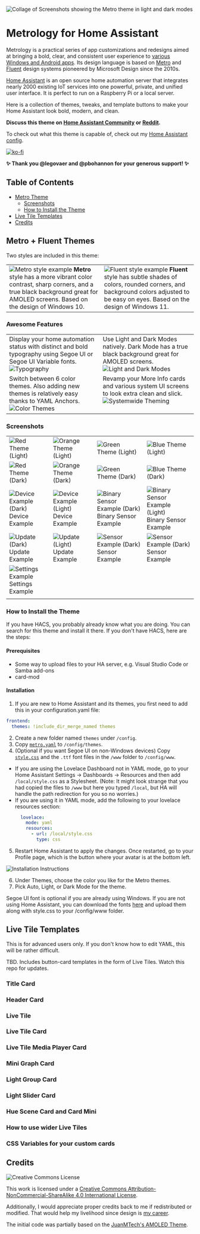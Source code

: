 ![Collage of Screenshots showing the Metro theme in light and dark modes](https://user-images.githubusercontent.com/4341881/177691320-80597b03-cbac-434e-8242-7101cf80c6d0.png)

# Metrology for Home Assistant

Metrology is a practical series of app customizations and redesigns aimed at bringing a bold, clear, and consistent user experience to [various Windows and Android apps](https://github.com/Madelena?tab=repositories&q=Metrology). Its design language is based on [Metro](https://en.wikipedia.org/wiki/Metro_(design_language)) and [Fluent](https://www.microsoft.com/design/fluent/) design systems pioneered by Microsoft Design since the 2010s.

[Home Assistant](https://www.home-assistant.io/) is an open source home automation server that integrates nearly 2000 existing IoT services into one powerful, private, and unified user interface. It is perfect to run on a Raspberry Pi or a local server.

Here is a collection of themes, tweaks, and template buttons to make your Home Assistant look bold, modern, and clean.

**Discuss this theme on [Home Assistant Community](https://community.home-assistant.io/t/metrology-metro-fluent-windows-themes-for-home-assistant/419530) or [Reddit](https://www.reddit.com/r/homeassistant/comments/ui1uga/theme_metrology_metro_fluent_windows_themes_for/).**

To check out what this theme is capable of, check out my [Home Assistant config](https://github.com/Madelena/hass-config-public).

[![ko-fi](https://ko-fi.com/img/githubbutton_sm.svg)](https://ko-fi.com/madelena)

**✨ Thank you @legovaer and @pbohannon for your generous support! ✨**

## Table of Contents

- [Metro Theme](#metro--fluent-themes)
  - [Screenshots](#screenshots)
  - [How to Install the Theme](#how-to-install-the-theme)
- [Live Tile Templates](#live-tile-templates)
- [Credits](#credits)

## Metro + Fluent Themes

Two styles are included in this theme:

<table>
  <tr width="50%">
    <td valign="top">
      <img alt="Metro style example" src="https://user-images.githubusercontent.com/4341881/177698759-1770e1a0-eff4-4f3a-aee3-4643733c450c.png"/>
      <b>Metro</b> style has a more vibrant color contrast, sharp corners, and a true black background great for AMOLED screens. Based on the design of Windows 10.
    </td>
    <td valign="top">
      <img alt="Fluent style example" src="https://user-images.githubusercontent.com/4341881/177698757-b9bffe0e-e9cc-4fb3-8dca-1d07936ec2f7.png"/>
      <b>Fluent</b> style has subtle shades of colors, rounded corners, and background colors adjusted to be easy on eyes. Based on the design of Windows 11.  
    </td>
  </tr>
</table>

### Awesome Features

<table>
  <tr width="50%">
    <td valign="top">
Display your home automation status with distinct and bold typography using Segoe UI or Segoe UI Variable fonts. <img alt="Typography" src="https://user-images.githubusercontent.com/4341881/177691335-311cec05-ee60-4937-a70c-d1b313609da5.png"/></td>
    <td valign="top">
Use Light and Dark Modes natively. Dark Mode has a true black background great for AMOLED screens. <img alt="Light and Dark Modes" src="https://user-images.githubusercontent.com/4341881/177691336-ba4a0aa4-daff-44af-8ed5-9661367e460b.png"/></td>
  </tr>
  <tr width="50%">
    <td valign="top">
Switch between 6 color themes. Also adding new themes is relatively easy thanks to YAML Anchors. <img alt="Color Themes" src="https://user-images.githubusercontent.com/4341881/177691338-82039962-61a9-4b4a-a366-5ae90d932c2f.png"/></td>
    <td valign="top">
Revamp your More Info cards and various system UI screens to look extra clean and slick. <img alt="Systemwide Theming" src="https://user-images.githubusercontent.com/4341881/177691339-a91d58bf-dc01-4f1e-b35f-7478b4dafe61.png"/></td>
  </tr>
</table>

### Screenshots

|   |   |   |   |
|--- | --- | ---| ---|
| ![Red Theme (Light)](https://user-images.githubusercontent.com/4341881/177691313-4f6bf40d-9a05-4636-b08f-d59ca16cc42e.png) | ![Orange Theme (Light)](https://user-images.githubusercontent.com/4341881/177691311-ffab9423-6173-4165-ba28-c5ddacf1a347.png) | ![Green Theme (Light)](https://user-images.githubusercontent.com/4341881/177691308-e4515097-e21b-4b51-a7dd-abf07e2a4f30.png) | ![Blue Theme (Light)](https://user-images.githubusercontent.com/4341881/177691303-925e09ef-36df-46cc-9adb-947498371356.png) |
| ![Red Theme (Dark)](https://user-images.githubusercontent.com/4341881/177691313-4f6bf40d-9a05-4636-b08f-d59ca16cc42e.png) | ![Orange Theme (Dark)](https://user-images.githubusercontent.com/4341881/177691310-ad00da0a-ff8d-425b-8745-f9daab17b7ee.png) | ![Green Theme (Dark)](https://user-images.githubusercontent.com/4341881/177691307-5c214876-20e7-4126-92a9-d919ab4f6e26.png) | ![Blue Theme (Dark)](https://user-images.githubusercontent.com/4341881/177691302-43771ae0-4ca2-4147-8df8-844f884caddb.png) |
| ![Device Example (Dark)](https://user-images.githubusercontent.com/4341881/177691318-db533182-101d-466d-9252-8fff32ac3fad.png) Device Example | ![Device Example (Light)](https://user-images.githubusercontent.com/4341881/177691319-96d9bcf7-f1cc-44c6-8801-0686d7d8b328.png) Device Example | ![Binary Sensor Example (Dark)](https://user-images.githubusercontent.com/4341881/177691322-9b8cb693-94b1-48a6-8a2b-fe9350e31100.png) Binary Sensor Example | ![Binary Sensor Example (Light)](https://user-images.githubusercontent.com/4341881/177691323-4470bda0-0946-413e-bfbd-90ebadebdd67.png) Binary Sensor Example | 
| ![Update (Dark)](https://user-images.githubusercontent.com/4341881/177691330-ff03bd31-1985-43a5-ac56-74c703eb7a46.png) Update Example | ![Update (Light)](https://user-images.githubusercontent.com/4341881/177691331-7de1aa64-9f41-463e-a063-ccfdcea7beed.png) Update Example | ![Sensor Example (Dark)](https://user-images.githubusercontent.com/4341881/177691327-92fdad19-b4f9-46bd-979b-188790ca0f9e.png) Sensor Example | ![Sensor Example (Dark)](https://user-images.githubusercontent.com/4341881/177691329-5022abd5-442d-406d-8332-99a3937a880c.png) Sensor Example | 
| ![Settings Example](https://user-images.githubusercontent.com/4341881/177691332-3b69d8d9-d85d-4506-8e11-6404c9451d8d.png) Settings Example | | | |
| | | |

### How to Install the Theme

If you have HACS, you probably already know what you are doing. You can search for this theme and install it there. If you don't have HACS, here are the steps:

#### Prerequisites

- Some way to upload files to your HA server, e.g. Visual Studio Code or Samba add-ons
- card-mod

#### Installation

1. If you are new to Home Assistant and its themes, you first need to add this in your configuration.yaml file:
  ```yaml
  frontend:
    themes: !include_dir_merge_named themes
  ```
2. Create a new folder named `themes` under `/config`.
3. Copy [`metro.yaml`](/themes/metro.yaml) to `/config/themes`.
4. (Optional if you want Segoe UI on non-Windows devices) Copy [`style.css`](/www) and the `.ttf` font files in the `/www` folder to `/config/www`.
  - If you are using the Lovelace Dashboard not in YAML mode, go to your Home Assistant Settings -> Dashboards -> Resources and then add `/local/style.css` as a Stylesheet.
    (Note: It might look strange that you had copied the files to `/www` but here you typed `/local`, but HA will handle the path redirection for you so no worries.)
  - If you are using it in YAML mode, add the following to your lovelace resources section:
    ```yaml
      lovelace:
        mode: yaml
        resources:
          - url: /local/style.css
            type: css
    ```
5. Restart Home Assistant to apply the changes. Once restarted, go to your Profile page, which is the button where your avatar is at the bottom left.

![Installation Instructions](https://user-images.githubusercontent.com/4341881/177691334-56654b34-b594-4f60-a606-f56ea1591397.png)

6. Under Themes, choose the color you like for the Metro themes.
7. Pick Auto, Light, or Dark Mode for the theme.

Segoe UI font is optional if you are already using Windows. If you are not using Home Assistant, you can download the fonts [here](https://docs.microsoft.com/en-us/windows/apps/design/downloads/#fonts) and upload them along with style.css to your /config/www folder.

## Live Tile Templates

This is for advanced users only. If you don't know how to edit YAML, this will be rather difficult.

TBD. Includes button-card templates in the form of Live Tiles. Watch this repo for updates.

### Title Card


### Header Card


### Live Tile


### Live Tile Card


### Live Tile Media Player Card


### Mini Graph Card


### Light Group Card


### Light Slider Card


### Hue Scene Card and Card Mini


### How to use wider Live Tiles


### CSS Variables for your custom cards





## Credits

![Creative Commons License](https://i.creativecommons.org/l/by-nc-sa/4.0/88x31.png)

This work is licensed under a [Creative Commons Attribution-NonCommercial-ShareAlike 4.0 International License](http://creativecommons.org/licenses/by-nc-sa/4.0/).

Additionally, I would appreciate proper credits back to me if redistributed or modified. That would help my livelihood since design is [my career](https://MadelenaMak.com).

The initial code was partially based on the [JuanMTech's AMOLED Theme](https://community.home-assistant.io/t/amoled-blue-theme-juanmtech/164458).
